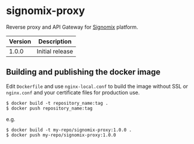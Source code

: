 # signomix-proxy

Reverse proxy and API Gateway for [Signomix](https://github.com/signomix/signomix) platform.

|Version|Description|
|---|---|
|1.0.0| Initial release|


## Building and publishing the docker image

Edit `Dockerfile` and use `nginx-local.conf` to build the image without SSL or `nginx.conf` and your certificate files for production use.


```shell
$ docker build -t repository_name:tag .
$ docker push repository_name:tag
```

e.g.

```shell
$ docker build -t my-repo/signomix-proxy:1.0.0 .
$ docker push my-repo/signomix-proxy:1.0.0
```


